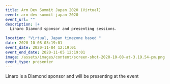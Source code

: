 ```yaml
---
title: Arm Dev Summit Japan 2020 (Virtual)
event: arm-dev-summit-japan-2020
event_url: ""
description: |+
  Linaro Diamond sponsor and presenting sessions.

location: "Virtual, Japan timezone based "
date: 2020-10-08 03:19:01
event_date: 2020-11-04 12:19:01
event_end_date: 2020-11-05 12:19:01
image: /assets/images/content/screen-shot-2020-10-08-at-3.19.54-pm.png
event_type: presenter
---
```

Linaro is a Diamond sponsor and will be presenting at the event
